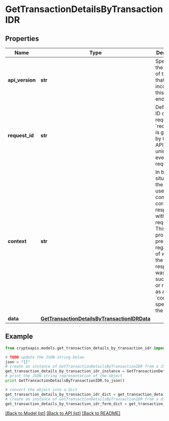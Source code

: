 # GetTransactionDetailsByTransactionIDR


## Properties
Name | Type | Description | Notes
------------ | ------------- | ------------- | -------------
**api_version** | **str** | Specifies the version of the API that incorporates this endpoint. | 
**request_id** | **str** | Defines the ID of the request. The &#x60;requestId&#x60; is generated by Crypto APIs and it&#39;s unique for every request. | 
**context** | **str** | In batch situations the user can use the context to correlate responses with requests. This property is present regardless of whether the response was successful or returned as an error. &#x60;context&#x60; is specified by the user. | [optional] 
**data** | [**GetTransactionDetailsByTransactionIDRData**](GetTransactionDetailsByTransactionIDRData.md) |  | 

## Example

```python
from cryptoapis.models.get_transaction_details_by_transaction_idr import GetTransactionDetailsByTransactionIDR

# TODO update the JSON string below
json = "{}"
# create an instance of GetTransactionDetailsByTransactionIDR from a JSON string
get_transaction_details_by_transaction_idr_instance = GetTransactionDetailsByTransactionIDR.from_json(json)
# print the JSON string representation of the object
print GetTransactionDetailsByTransactionIDR.to_json()

# convert the object into a dict
get_transaction_details_by_transaction_idr_dict = get_transaction_details_by_transaction_idr_instance.to_dict()
# create an instance of GetTransactionDetailsByTransactionIDR from a dict
get_transaction_details_by_transaction_idr_form_dict = get_transaction_details_by_transaction_idr.from_dict(get_transaction_details_by_transaction_idr_dict)
```
[[Back to Model list]](../README.md#documentation-for-models) [[Back to API list]](../README.md#documentation-for-api-endpoints) [[Back to README]](../README.md)


